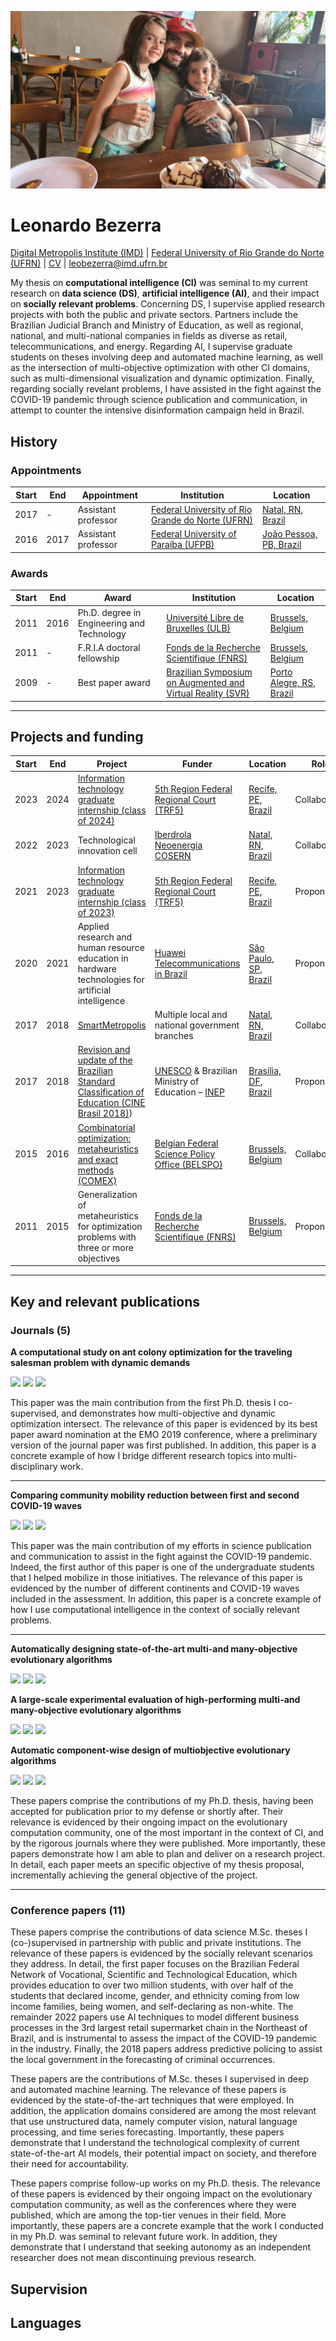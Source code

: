 ![Leonardo Bezerra](img/us.jpg)
# Leonardo Bezerra

[Digital Metropolis Institute (IMD)](https://imd.ufrn.br) | [Federal University of Rio Grande do Norte (UFRN)](https://ufrn.br) | [CV](https://github.com/leobezerra/academia/raw/master/md/cv.pdf) | leobezerra@imd.ufrn.br

My thesis on **computational intelligence (CI)** was seminal to my
current research on **data science (DS)**, **artificial
intelligence (AI)**, and their impact on **socially relevant problems**.
Concerning DS, I supervise applied research projects with both the
public and private sectors. Partners include the Brazilian Judicial
Branch and Ministry of Education, as well as regional, national, and
multi-national companies in fields as diverse as retail,
telecommunications, and energy. Regarding AI, I supervise graduate
students on theses involving deep and automated machine learning, as
well as the intersection of multi-objective optimization with other CI
domains, such as multi-dimensional visualization and dynamic
optimization. Finally, regarding socially revelant problems, I have
assisted in the fight against the COVID-19 pandemic through science
publication and communication, in attempt to counter the intensive
disinformation campaign held in Brazil.

## History

### Appointments
| Start | End | Appointment | Institution | Location |
|---|---|---|---|---|
| 2017 | - | Assistant professor | [Federal University of Rio Grande do Norte (UFRN)](https://ufrn.br) | [Natal, RN, Brazil](https://goo.gl/maps/iS9PUqgSrShn9mEq8) | 
| 2016 | 2017 | Assistant professor | [Federal University of Paraíba (UFPB)](https://ufpb.br) | [João Pessoa, PB, Brazil](https://goo.gl/maps/LHXb9Srhdmmd6Krw7) | 

### Awards

| Start | End | Award | Institution | Location
|---|---|---|---|---|
| 2011 | 2016 | Ph.D. degree in Engineering and Technology | [Université Libre de Bruxelles (ULB)](https://ulb.ac.be/) | [Brussels, Belgium](https://goo.gl/maps/MKYig57yGJhiMnoi6) |
| 2011 | - | F.R.I.A doctoral fellowship | [Fonds de la Recherche Scientifique (FNRS)](https://frs-fnrs.be) | [Brussels, Belgium](https://goo.gl/maps/MKYig57yGJhiMnoi6) |
| 2009 | - | Best paper award | [Brazilian Symposium on Augmented and Virtual Reality (SVR)](https://grv.inf.pucrs.br/svr2009) | [Porto Alegre, RS, Brazil](https://goo.gl/maps/rKBGkSTUYFbKd5s29) |

---

## Projects and funding

| Start | End | Project | Funder | Location | Role | Status
|---|---|---|---|---|---|---|
| 2023 | 2024 | [Information technology graduate internship (class of 2024)](https://residenciaregional.jfrn.jus.br) | [5th Region Federal Regional Court (TRF5)](https://trf5.jus.br) | [Recife, PE, Brazil](https://goo.gl/maps/FnsBrCsXqXjEDtaR9) | Collaborator | <img src="https://img.shields.io/badge/-active-green.svg"/></a> |
| 2022 | 2023 | Technological innovation cell | [Iberdrola Neoenergia COSERN](https://trf5.jus.br) | [Natal, RN, Brazil](https://goo.gl/maps/iS9PUqgSrShn9mEq8) | Collaborator | <img src="https://img.shields.io/badge/-active-green.svg"/></a> |
| 2021 | 2023 | [Information technology graduate internship (class of 2023)](https://residenciaregional.jfrn.jus.br) | [5th Region Federal Regional Court (TRF5)](https://trf5.jus.br) | [Recife, PE, Brazil](https://goo.gl/maps/FnsBrCsXqXjEDtaR9) | Proponent | <img src="https://img.shields.io/badge/-active-green.svg"/></a> |
| 2020 | 2021 | Applied research and human resource education in hardware technologies for artificial intelligence | [Huawei Telecommunications in Brazil](https://huawei.com.br/) | [São Paulo, SP, Brazil](https://goo.gl/maps/LVmYC6tLVA67wJMh9) | Proponent | <img src="https://img.shields.io/badge/-done-blue.svg"/></a> |
| 2017 | 2018 | [SmartMetropolis](https://smlab.imd.ufrn.br/) | Multiple local and national government branches | [Natal, RN, Brazil](https://goo.gl/maps/iS9PUqgSrShn9mEq8) | Collaborator | <img src="https://img.shields.io/badge/-done-blue.svg"/></a> |
| 2017 | 2018 | [Revision and update of the Brazilian Standard Classification of Education (CINE Brasil 2018)](https://www.gov.br/inep/pt-br/areas-de-atuacao/pesquisas-estatisticas-e-indicadores/cine-brasil)) | [UNESCO](https://unesco.org/) & Brazilian Ministry of Education – [INEP](https://www.gov.br/inep/pt-br) | [Brasília, DF, Brazil](https://goo.gl/maps/CbpPfxbkoDqF7YD57) | Proponent | <img src="https://img.shields.io/badge/-done-blue.svg"/></a> |
| 2015 | 2016 | [Combinatorial optimization: metaheuristics and exact methods (COMEX)](https://www.belspo.be/belspo/fedra/proj.asp?l=en&COD=P7%2F36) | [Belgian Federal Science Policy Office (BELSPO)](https://belspo.be/) | [Brussels, Belgium](https://goo.gl/maps/MKYig57yGJhiMnoi6) | Collaborator | <img src="https://img.shields.io/badge/-done-blue.svg"/></a> |
| 2011 | 2015 | Generalization of metaheuristics for optimization problems with three or more objectives | [Fonds de la Recherche Scientifique (FNRS)](https://frs-fnrs.be) | [Brussels, Belgium](https://goo.gl/maps/MKYig57yGJhiMnoi6) | Proponent | <img src="https://img.shields.io/badge/-done-blue.svg"/></a>

---

## Key and relevant publications

### Journals (5)

**A computational study on ant colony optimization for the traveling salesman problem with dynamic demands**

<img src="https://img.shields.io/badge/year-2021-green.svg"/> </a> <img src="https://img.shields.io/badge/journal-Computers%20&amp;%20Operations%20Research-purple.svg"/> </a> <img src="https://img.shields.io/badge/h--index-160-blue.svg"/> </a> 

This paper was the main contribution from the first Ph.D. thesis I
co-supervised, and demonstrates how multi-objective and dynamic
optimization intersect. The relevance of this paper is evidenced by its
best paper award nomination at the EMO 2019 conference, where a
preliminary version of the journal paper was first published. In
addition, this paper is a concrete example of how I bridge different
research topics into multi-disciplinary work.

---

**Comparing community mobility reduction between first and second COVID-19 waves**

<img src="https://img.shields.io/badge/year-2021-green.svg"/> </a> <img src="https://img.shields.io/badge/journal-Transport%20Policy-purple.svg"/> </a> <img src="https://img.shields.io/badge/h--index-103-blue.svg"/> </a> 

This paper was the main contribution of my efforts in science
publication and communication to assist in the fight against the
COVID-19 pandemic. Indeed, the first author of this paper is one of the
undergraduate students that I helped mobilize in those initiatives. The
relevance of this paper is evidenced by the number of different
continents and COVID-19 waves included in the assessment. In addition,
this paper is a concrete example of how I use computational intelligence
in the context of socially relevant problems.

---

**Automatically designing state-of-the-art multi-and many-objective evolutionary algorithms**

<img src="https://img.shields.io/badge/year-2020-green.svg"/> </a> <img src="https://img.shields.io/badge/journal-MIT%20Evolutionary%20Computation%20Journal-purple.svg"/> </a> <img src="https://img.shields.io/badge/h--index-84-blue.svg"/> </a> 

**A large-scale experimental evaluation of high-performing multi-and many-objective evolutionary
algorithms**

<img src="https://img.shields.io/badge/year-2020-green.svg"/> </a> <img src="https://img.shields.io/badge/journal-MIT%20Evolutionary%20Computation%20Journal-purple.svg"/> </a> <img src="https://img.shields.io/badge/h--index-84-blue.svg"/></a> 

**Automatic component-wise design of multiobjective evolutionary algorithms**

<img src="https://img.shields.io/badge/year-2016-green.svg"/> </a> <img src="https://img.shields.io/badge/journal-IEEE%20Transactions%20on%20Evolutionary%20Computation-purple.svg"/> </a> <img src="https://img.shields.io/badge/h--index-186-blue.svg"/></a> 

These papers comprise the contributions of my Ph.D. thesis, having been
accepted for publication prior to my defense or shortly after. Their
relevance is evidenced by their ongoing impact on the evolutionary
computation community, one of the most important in the context of CI,
and by the rigorous journals where they were published. More
importantly, these papers demonstrate how I am able to plan and deliver
on a research project. In detail, each paper meets an specific objective
of my thesis proposal, incrementally achieving the general objective of
the project.

---

### Conference papers (11)

These papers comprise the contributions of data science M.Sc. theses I
(co-)supervised in partnership with public and private institutions. The
relevance of these papers is evidenced by the socially relevant
scenarios they address. In detail, the first paper focuses on the
Brazilian Federal Network of Vocational, Scientific and Technological
Education, which provides education to over two million students, with
over half of the students that declared income, gender, and ethnicity
coming from low income families, being women, and self-declaring as
non-white. The remainder 2022 papers use AI techniques to model
different business processes in the 3rd largest retail supermarket chain
in the Northeast of Brazil, and is instrumental to assess the impact of
the COVID-19 pandemic in the industry. Finally, the 2018 papers address
predictive policing to assist the local government in the forecasting of
criminal occurrences.

These papers are the contributions of M.Sc. theses I supervised in deep
and automated machine learning. The relevance of these papers is
evidenced by the state-of-the-art techniques that were employed. In
addition, the application domains considered are among the most relevant
that use unstructured data, namely computer vision, natural language
processing, and time series forecasting. Importantly, these papers
demonstrate that I understand the technological complexity of current
state-of-the-art AI models, their potential impact on society, and
therefore their need for accountability.

These papers comprise follow-up works on my Ph.D. thesis. The relevance
of these papers is evidenced by their ongoing impact on the evolutionary
computation community, as well as the conferences where they were
published, which are among the top-tier venues in their field. More
importantly, these papers are a concrete example that the work I
conducted in my Ph.D. was seminal to relevant future work. In addition,
they demonstrate that I understand that seeking autonomy as an
independent researcher does not mean discontinuing previous research.

## Supervision

## Languages
